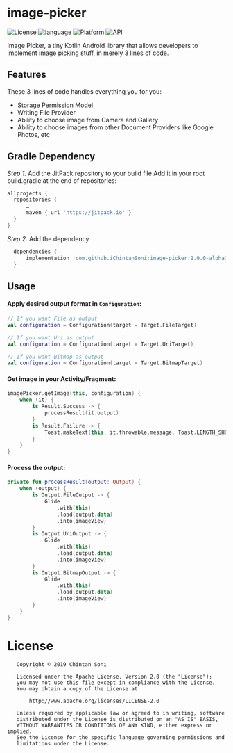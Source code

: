 # image-picker

[![License](https://img.shields.io/badge/License-Apache%202.0-2196F3.svg?style=for-the-badge)](https://opensource.org/licenses/Apache-2.0)
[![language](https://img.shields.io/github/languages/top/BirjuVachhani/location-extension-android.svg?style=for-the-badge&colorB=f18e33)](https://kotlinlang.org/)
[![Platform](https://img.shields.io/badge/Platform-Android-green.svg?style=for-the-badge)](https://www.android.com/)
[![API](https://img.shields.io/badge/API-17%2B-F44336.svg?style=for-the-badge)](https://android-arsenal.com/api?level=16)

Image Picker, a tiny Kotlin Android library that allows developers to implement image picking stuff, in merely 3 lines of code.

## Features
These 3 lines of code handles everything you for you:
* Storage Permission Model
* Writing File Provider
* Ability to choose image from Camera and Gallery
* Ability to choose images from other Document Providers like Google Photos, etc

## Gradle Dependency
*Step 1.* Add the JitPack repository to your build file
Add it in your root build.gradle at the end of repositories:
  ```groovy
allprojects {
    repositories {
        …
        maven { url 'https://jitpack.io' }
    }
}
  ```

*Step 2.* Add the dependency
  ```groovy
	dependencies {
	    implementation 'com.github.iChintanSoni:image-picker:2.0.0-alpha01'
	}
  ```
## Usage

#### Apply desired output format in `Configuration`:
```kotlin
// If you want File as output
val configuration = Configuration(target = Target.FileTarget)

// If you want Uri as output
val configuration = Configuration(target = Target.UriTarget)

// If you want Bitmap as output
val configuration = Configuration(target = Target.BitmapTarget)
```

#### Get image in your Activity/Fragment:
```kotlin
imagePicker.getImage(this, configuration) {
    when (it) {
        is Result.Success -> {
            processResult(it.output)
        }
        is Result.Failure -> {
            Toast.makeText(this, it.throwable.message, Toast.LENGTH_SHORT).show()
        }
    }
}
```
#### Process the output:
```kotlin
private fun processResult(output: Output) {
    when (output) {
        is Output.FileOutput -> {
            Glide
                .with(this)
                .load(output.data)
                .into(imageView)
        }
        is Output.UriOutput -> {
            Glide
                .with(this)
                .load(output.data)
                .into(imageView)
        }
        is Output.BitmapOutput -> {
            Glide
                .with(this)
                .load(output.data)
                .into(imageView)
        }
    }
}
```
  
# License

```
   Copyright © 2019 Chintan Soni

   Licensed under the Apache License, Version 2.0 (the "License");
   you may not use this file except in compliance with the License.
   You may obtain a copy of the License at

       http://www.apache.org/licenses/LICENSE-2.0

   Unless required by applicable law or agreed to in writing, software
   distributed under the License is distributed on an "AS IS" BASIS,
   WITHOUT WARRANTIES OR CONDITIONS OF ANY KIND, either express or implied.
   See the License for the specific language governing permissions and
   limitations under the License.
```
